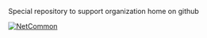 Special repository to support organization home on github

[![NetCommon](https://github.com/MainRail-Development/MainRail_NetCommon/actions/workflows/MR-CI-NetCommon.yml/badge.svg?branch=master)](https://github.com/MainRail-Development/MainRail_NetCommon/actions/workflows/MR-CI-NetCommon.yml)
